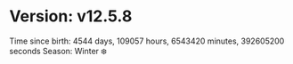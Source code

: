 # Version: v12.5.8
Time since birth: 4544 days, 109057 hours, 6543420 minutes, 392605200 seconds
Season: Winter ❄️
